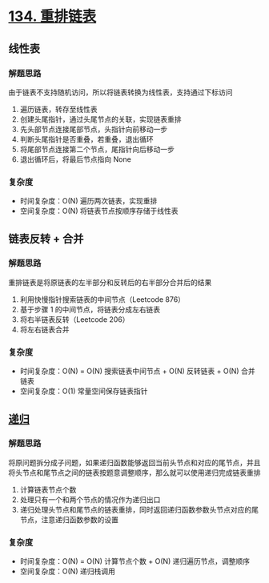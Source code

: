 # [134. 重排链表](https://leetcode-cn.com/problems/reorder-list/solution/zhong-pai-lian-biao-by-leetcode-solution/)

## 线性表

### 解题思路

由于链表不支持随机访问，所以将链表转换为线性表，支持通过下标访问

1. 遍历链表，转存至线性表
2. 创建头尾指针，通过头尾节点的关联，实现链表重排
3. 先头部节点连接尾部节点，头指针向前移动一步
4. 判断头尾指针是否重叠，若重叠，退出循环
5. 将尾部节点连接第二个节点，尾指针向后移动一步
6. 退出循环后，将最后节点指向 None

### 复杂度

- 时间复杂度：O(N) 遍历两次链表，实现重排
- 空间复杂度：O(N) 将链表节点按顺序存储于线性表

## 链表反转 + 合并

### 解题思路

重排链表是将原链表的左半部分和反转后的右半部分合并后的结果

1. 利用快慢指针搜索链表的中间节点（Leetcode 876）
2. 基于步骤 1 的中间节点，将链表分成左右链表
3. 将右半链表反转（Leetcode 206）
4. 将左右链表合并

### 复杂度

- 时间复杂度：O(N) = O(N) 搜索链表中间节点 + O(N) 反转链表 + O(N) 合并链表
- 空间复杂度：O(1) 常量空间保存链表指针

## [递归](https://leetcode-cn.com/problems/reorder-list/solution/xiang-xi-tong-su-de-si-lu-fen-xi-duo-jie-fa-by-34/)

### 解题思路

将原问题拆分成子问题，如果递归函数能够返回当前头节点和对应的尾节点，并且将头节点和尾节点之间的链表按题意调整顺序，那么就可以使用递归完成链表重排

1. 计算链表节点个数
2. 处理只有一个和两个节点的情况作为递归出口
3. 递归处理头节点和尾节点的链表重排，同时返回递归函数参数头节点对应的尾节点，注意递归函数参数的设置

### 复杂度

- 时间复杂度：O(N) = O(N) 计算节点个数 + O(N) 递归遍历节点，调整顺序
- 空间复杂度：O(N) 递归栈调用
